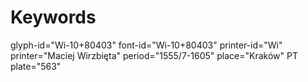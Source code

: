 # Keywords
glyph-id="Wi-10+80403"
font-id="Wi-10+80403"
printer-id="Wi"
printer="Maciej Wirzbięta"
period="1555/7-1605"
place="Kraków"
PT plate="563"
